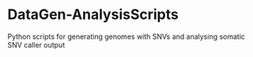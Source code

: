 # DataGen-AnalysisScripts
Python scripts for generating genomes with SNVs and analysing somatic SNV caller output
